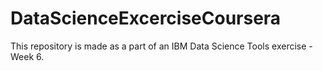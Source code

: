 # DataScienceExcerciseCoursera
This repository is made as a part of an IBM Data Science Tools exercise - Week 6.  
